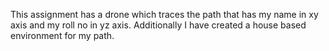 This assignment has a drone which traces the path that has my name in xy axis and my roll no in yz axis. Additionally I have created a house based environment for my path.
